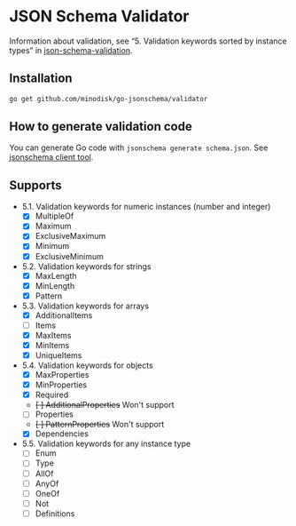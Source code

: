 # JSON Schema Validator

Information about validation, see “5. Validation keywords sorted by instance types” in [json-schema-validation](http://json-schema.org/latest/json-schema-validation.html).

## Installation

```bash
go get github.com/minodisk/go-jsonschema/validator
```

## How to generate validation code

You can generate Go code with `jsonschema generate schema.json`.
See [jsonschema client tool](../tools/jsonschema/README.md).

## Supports

- 5.1. Validation keywords for numeric instances (number and integer)
  - [x] MultipleOf
  - [x] Maximum
  - [x] ExclusiveMaximum
  - [x] Minimum
  - [x] ExclusiveMinimum
- 5.2. Validation keywords for strings
  - [x] MaxLength
  - [x] MinLength
  - [x] Pattern
- 5.3. Validation keywords for arrays
  - [x] AdditionalItems
  - [ ] Items
  - [x] MaxItems
  - [x] MinItems
  - [x] UniqueItems
- 5.4. Validation keywords for objects
  - [x] MaxProperties
  - [x] MinProperties
  - [x] Required
  - ~~[ ] AdditionalProperties~~ Won't support
  - [ ] Properties
  - ~~[ ] PatternProperties~~ Won't support
  - [x] Dependencies
- 5.5. Validation keywords for any instance type
  - [ ] Enum
  - [ ] Type
  - [ ] AllOf
  - [ ] AnyOf
  - [ ] OneOf
  - [ ] Not
  - [ ] Definitions
